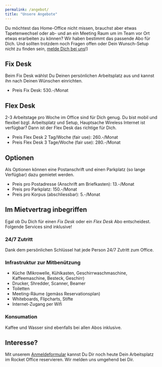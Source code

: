 ```yaml
---
permalink: /angebot/
title: "Unsere Angebote"
---
```


Du möchtest das Home-Office nicht missen, brauchst aber etwas Tapetenwechsel oder ab- und an ein Meeting Raum um im Team vor Ort etwas erarbeiten zu können? Wir haben bestimmt das passende Abo für Dich. Und sollten trotzdem noch Fragen offen oder Dein Wunsch-Setup nicht zu finden sein, [melde Dich bei uns](/kontakt/)!)

## Fix Desk

Beim Fix Desk wählst Du Deinen persönlichen Arbeitsplatz aus und kannst ihn nach Deinen Wünschen einrichten.

* Preis Fix Desk: 530.-/Monat

## Flex Desk

2-3 Arbeitstage pro Woche im Office sind für Dich genug. Du bist mobil und flexibel bzgl. Arbeitsplatz und Setup, Hauptsache Wireless Internet ist verfügbar? Dann ist der Flex Desk das richtige für Dich.

* Preis Flex Desk 2 Tag/Woche (fair use): 260.-/Monat
* Preis Flex Desk 3 Tage/Woche (fair use): 280.-/Monat

## Optionen

Als Optionen können eine Postanschrift und einen Parkplatz (so lange Verfügbar) dazu gemietet werden.

* Preis pro Postadresse (Anschrift am Briefkasten): 13.-/Monat
* Preis pro Parkplatz: 150.-/Monat
* Preis pro Korpus (abschliessbar): 5.-/Monat

## Im Mietvertrag inbegriffen

Egal ob Du Dich für einen _Fix Desk_ oder ein _Flex Desk_ Abo entscheidest. Folgende Services sind inklusive!

### 24/7 Zutritt

Dank dem persönlichen Schlüssel hat jede Person 24/7 Zutritt zum Office.

### Infrastruktur zur Mitbenützung

* Küche (Mikrowelle, Kühlkasten, Geschirrwaschmaschine, Kaffeemaschine, Besteck, Geschirr)
* Drucker, Shredder, Scanner, Beamer
* Toiletten
* Meeting-Räume (gemäss Reservationsplan)
* Whiteboards, Flipcharts, Stifte
* Internet-Zugang per Wifi

### Konsumation

Kaffee und Wasser sind ebenfalls bei allen Abos inklusive.

## Interesse?

Mit unserem [Anmeldeformular](/anmelden/) kannst Du Dir noch heute Dein Arbeitsplatz im Rocket Office reservieren. Wir melden uns umgehend bei Dir.

